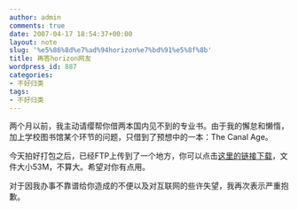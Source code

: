 ```yaml
---
author: admin
comments: true
date: 2007-04-17 18:54:37+00:00
layout: note
slug: '%e5%86%8d%e7%ad%94horizon%e7%bd%91%e5%8f%8b'
title: 再答horizon网友
wordpress_id: 887
categories:
- 不好归类
tags:
- 不好归类
---
```


两个月以前，我主动请缨帮你借两本国内见不到的专业书。由于我的懈怠和懒惰，加上学校图书馆某个环节的问题，只借到了预想中的一本：The Canal Age。

今天拍好打包之后，已经FTP上传到了一个地方，你可以点击[这里的链接下载](http://www.wangpei.net/file/book4u.rar)，文件大小53M，不算大。希望对你有点用。

对于因我办事不靠谱给你造成的不便以及对互联网的些许失望，我再次表示严重抱歉。
